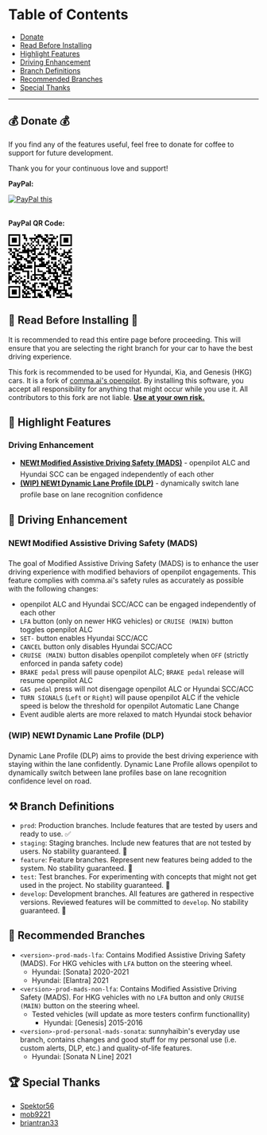 Table of Contents
=======================

* [Donate](#-donate-)
* [Read Before Installing](#-read-before-installing-)
* [Highlight Features](#-highlight-features)
* [Driving Enhancement](#-driving-enhancement)
* [Branch Definitions](#-branch-definitions)
* [Recommended Branches](#-recommended-branches)
* [Special Thanks](#-special-thanks)

---

💰 Donate 💰
---

If you find any of the features useful, feel free to donate for coffee to support for future development.

Thank you for your continuous love and support!

**PayPal:**

<a href="https://www.paypal.com/donate?business=haibin.wen3%40gmail.com&no_recurring=10&currency_code=USD" target="_blank">
<img src="https://www.paypalobjects.com/en_US/i/btn/btn_donateCC_LG.gif" alt="PayPal this" title="PayPal - The safer, easier way to pay online!" border="0" />
</a>
<br></br>

**PayPal QR Code:**

![haibin.wen3@gmail.com_paypal_qr.png.png](haibin.wen3@gmail.com_paypal_qr.png)

🚨 Read Before Installing 🚨
---

It is recommended to read this entire page before proceeding. This will ensure that you are selecting the right branch for your car to have the best driving experience.

This fork is recommended to be used for Hyundai, Kia, and Genesis (HKG) cars. It is a fork of [comma.ai's openpilot](https://github.com/commaai/openpilot). By installing this software, you accept all responsibility for anything that might occur while you use it. All contributors to this fork are not liable. <ins>**Use at your own risk.**</ins>

🚗 Highlight Features
---

### Driving Enhancement
* [**NEW❗ Modified Assistive Driving Safety (MADS)**](#new-modified-assistive-driving-safety-mads) - openpilot ALC and Hyundai SCC can be engaged independently of each other
* [**(WIP) NEW❗ Dynamic Lane Profile (DLP)**](#wip-new-dynamic-lane-profile-dlp) - dynamically switch lane profile base on lane recognition confidence

🚗 Driving Enhancement
---

### NEW❗ Modified Assistive Driving Safety (MADS)
The goal of Modified Assistive Driving Safety (MADS) is to enhance the user driving experience with modified behaviors of openpilot engagements. This feature complies with comma.ai's safety rules as accurately as possible with the following changes:
* openpilot ALC and Hyundai SCC/ACC can be engaged independently of each other
* `LFA` button (only on newer HKG vehicles) or `CRUISE (MAIN)` button toggles openpilot ALC
* `SET-` button enables Hyundai SCC/ACC
* `CANCEL` button only disables Hyundai SCC/ACC
* `CRUISE (MAIN)` button disables openpilot completely when `OFF` (strictly enforced in panda safety code)
* `BRAKE pedal` press will pause openpilot ALC; `BRAKE pedal` release will resume openpilot ALC
* `GAS pedal` press will not disengage openpilot ALC or Hyundai SCC/ACC
* `TURN SIGNALS` (`Left` or `Right`) will pause openpilot ALC if the vehicle speed is below the threshold for openpilot Automatic Lane Change
* Event audible alerts are more relaxed to match Hyundai stock behavior

### (WIP) NEW❗ Dynamic Lane Profile (DLP)
Dynamic Lane Profile (DLP) aims to provide the best driving experience with staying within the lane confidently. Dynamic Lane Profile allows openpilot to dynamically switch between lane profiles base on lane recognition confidence level on road.

⚒ Branch Definitions
---

* `prod`: Production branches. Include features that are tested by users and ready to use. ✅
* `staging`: Staging branches. Include new features that are not tested by users. No stability guaranteed. 🚨
* `feature`: Feature branches. Represent new features being added to the system. No stability guaranteed. 🚨
* `test`: Test branches. For experimenting with concepts that might not get used in the project. No stability guaranteed. 🚨
* `develop`: Development branches. All features are gathered in respective versions. Reviewed features will be committed to `develop`. No stability guaranteed. 🚨

📰 Recommended Branches
---
* `<version>-prod-mads-lfa`: Contains Modified Assistive Driving Safety (MADS). For HKG vehicles with `LFA` button on the steering wheel.
    * Hyundai: [Sonata] 2020-2021
    * Hyundai: [Elantra] 2021
* `<version>-prod-mads-non-lfa`: Contains Modified Assistive Driving Safety (MADS). For HKG vehicles with no `LFA` button and only `CRUISE (MAIN)` button on the steering wheel.
    * Tested vehicles (will update as more testers confirm functionallity)
      * Hyundai: [Genesis] 2015-2016
* `<version>-prod-personal-mads-sonata`: sunnyhaibin's everyday use branch, contains changes and good stuff for my personal use (i.e. custom alerts, DLP, etc.) and quality-of-life features.
    * Hyundai: [Sonata N Line] 2021

🏆 Special Thanks
---

* [Spektor56](https://github.com/spektor56/openpilot)
* [mob9221](https://github.com/mob9221/opendbc)
* [briantran33](https://github.com/briantran33/openpilot)
